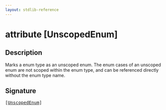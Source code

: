 ```yaml
---
layout: stdlib-reference
---
```


# attribute [UnscopedEnum]

## Description

Marks a enum type as an unscoped enum. The enum cases of an unscoped enum are not scoped within the enum type, and can be
referenced directly without the enum type name.


## Signature

<pre>
[<a href="unscopedenum-08.html">UnscopedEnum</a>]
</pre>


